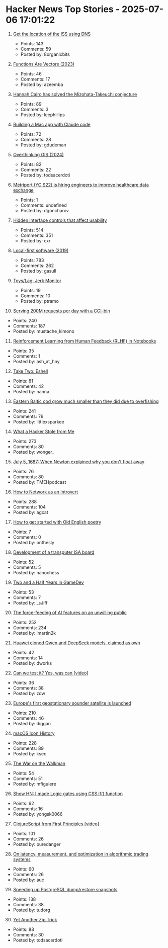# Hacker News Top Stories - 2025-07-06 17:01:22

1. [Get the location of the ISS using DNS](https://shkspr.mobi/blog/2025/07/get-the-location-of-the-iss-using-dns/)
   - Points: 143
   - Comments: 59
   - Posted by: 8organicbits

2. [Functions Are Vectors (2023)](https://thenumb.at/Functions-are-Vectors/)
   - Points: 46
   - Comments: 17
   - Posted by: azeemba

3. [Hannah Cairo has solved the Mizohata-Takeuchi conjecture](https://english.elpais.com/science-tech/2025-07-01/a-17-year-old-teen-refutes-a-mathematical-conjecture-proposed-40-years-ago.html)
   - Points: 89
   - Comments: 3
   - Posted by: leephillips

4. [Building a Mac app with Claude code](https://www.indragie.com/blog/i-shipped-a-macos-app-built-entirely-by-claude-code)
   - Points: 72
   - Comments: 28
   - Posted by: gdudeman

5. [Overthinking GIS (2024)](https://scottsexton.co/post/overthinking_gis/)
   - Points: 82
   - Comments: 22
   - Posted by: todsacerdoti

6. [Metriport (YC S22) is hiring engineers to improve healthcare data exchange](https://www.ycombinator.com/companies/metriport/jobs/Rn2Je8M-software-engineer)
   - Points: 1
   - Comments: undefined
   - Posted by: dgoncharov

7. [Hidden interface controls that affect usability](https://interactions.acm.org/archive/view/july-august-2025/stop-hiding-my-controls-hidden-interface-controls-are-affecting-usability)
   - Points: 514
   - Comments: 351
   - Posted by: cxr

8. [Local-first software (2019)](https://www.inkandswitch.com/essay/local-first/)
   - Points: 783
   - Comments: 262
   - Posted by: gasull

9. [Toys/Lag: Jerk Monitor](https://nothing.pcarrier.com/posts/lag/)
   - Points: 19
   - Comments: 10
   - Posted by: ptramo

10. [Serving 200M requests per day with a CGI-bin](https://simonwillison.net/2025/Jul/5/cgi-bin-performance/)
   - Points: 240
   - Comments: 187
   - Posted by: mustache_kimono

11. [Reinforcement Learning from Human Feedback (RLHF) in Notebooks](https://github.com/ash80/RLHF_in_notebooks)
   - Points: 35
   - Comments: 1
   - Posted by: ash_at_hny

12. [Take Two: Eshell](http://yummymelon.com/devnull/take-two-eshell.html)
   - Points: 81
   - Comments: 42
   - Posted by: nanna

13. [Eastern Baltic cod grow much smaller than they did due to overfishing](https://www.smithsonianmag.com/smart-news/these-cod-have-been-shrinking-dramatically-for-decades-now-scientists-say-theyve-solved-the-mystery-180986920/)
   - Points: 241
   - Comments: 76
   - Posted by: littlexsparkee

14. [What a Hacker Stole from Me](https://mynoise.net/blog.php)
   - Points: 273
   - Comments: 80
   - Posted by: wonger_

15. [July 5, 1687: When Newton explained why you don't float away](https://multiverseemployeehandbook.com/blog/when-newton-explained-why-you-dont-float-away/)
   - Points: 76
   - Comments: 80
   - Posted by: TMEHpodcast

16. [How to Network as an Introvert](https://aginfer.bearblog.dev/how-to-network-as-an-introvert/)
   - Points: 288
   - Comments: 104
   - Posted by: agcat

17. [How to get started with Old English poetry](https://www.deadlanguagesociety.com/p/old-english-poetry)
   - Points: 7
   - Comments: 0
   - Posted by: onthesly

18. [Development of a transputer ISA board](https://nanochess.org/transputer_board.html)
   - Points: 52
   - Comments: 5
   - Posted by: nanochess

19. [Two and a Half Years in GameDev](https://smyachenkov.com/posts/two-and-half-years-in-gamedev/)
   - Points: 53
   - Comments: 7
   - Posted by: _sJiff

20. [The force-feeding of AI features on an unwilling public](https://www.honest-broker.com/p/the-force-feeding-of-ai-on-an-unwilling)
   - Points: 252
   - Comments: 234
   - Posted by: imartin2k

21. [Huawei cloned Qwen and DeepSeek models, claimed as own](https://dilemmaworks.substack.com/p/whistleblower-huawei-cloned-and-renamed)
   - Points: 42
   - Comments: 14
   - Posted by: dworks

22. [Can we test it? Yes, was can [video]](https://www.youtube.com/watch?v=MqC3tudPH6w)
   - Points: 36
   - Comments: 38
   - Posted by: zdw

23. [Europe's first geostationary sounder satellite is launched](https://www.eumetsat.int/europes-first-geostationary-sounder-satellite-launched)
   - Points: 210
   - Comments: 46
   - Posted by: diggan

24. [macOS Icon History](https://basicappleguy.com/basicappleblog/macos-icon-history)
   - Points: 228
   - Comments: 89
   - Posted by: ksec

25. [The War on the Walkman](https://newsletter.pessimistsarchive.org/p/the-forgotten-war-on-the-walkman)
   - Points: 54
   - Comments: 51
   - Posted by: mfiguiere

26. [Show HN: I made Logic gates using CSS if() function](https://yongsk0066.github.io/css_if_logic_gate/)
   - Points: 62
   - Comments: 16
   - Posted by: yongsk0066

27. [ClojureScript from First Principles [video]](https://www.youtube.com/watch?v=An-ImWVppNQ)
   - Points: 101
   - Comments: 26
   - Posted by: puredanger

28. [On latency, measurement, and optimization in algorithmic trading systems](https://www.architect.co/posts/how-fast-is-it-really)
   - Points: 60
   - Comments: 26
   - Posted by: auc

29. [Speeding up PostgreSQL dump/restore snapshots](https://xata.io/blog/behind-the-scenes-speeding-up-pgstream-snapshots-for-postgresql)
   - Points: 138
   - Comments: 38
   - Posted by: tudorg

30. [Yet Another Zip Trick](https://hackarcana.com/article/yet-another-zip-trick)
   - Points: 88
   - Comments: 30
   - Posted by: todsacerdoti

